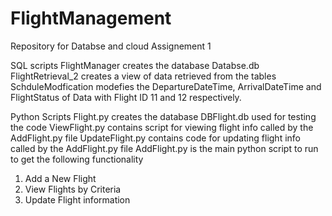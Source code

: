 # FlightManagement
Repository for Databse and cloud Assignement 1

SQL scripts
FlightManager creates the database Databse.db
FlightRetrieval_2 creates a view of data retrieved from the tables
SchduleModfication modefies the DepartureDateTime, ArrivalDateTime  and FlightStatus of Data with Flight ID 11 and 12 respectively.

Python Scripts
Flight.py creates the database DBFlight.db used for testing the code
ViewFlight.py contains script for viewing flight info called by the AddFlight.py file
UpdateFlight.py contains code for updating flight info called by the AddFlight.py file
AddFlight.py is the main python script to run to get the following functionality 
1. Add a New Flight 
2. View Flights by Criteria
3. Update Flight information
